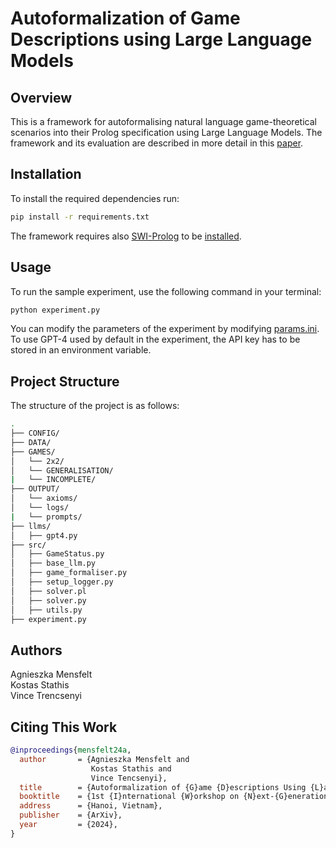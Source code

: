 # Autoformalization of Game Descriptions using Large Language Models

## Overview

This is a framework for autoformalising natural language game-theoretical scenarios into their Prolog specification using Large Language Models. The framework and its evaluation are described in more detail in this [paper](https://arxiv.org/abs/2409.12300).

## Installation

To install the required dependencies run:

```bash
pip install -r requirements.txt
```
The framework requires also [SWI-Prolog](https://www.swi-prolog.org/) to be [installed](https://wwu-pi.github.io/tutorials/lectures/lsp/010_install_swi_prolog.html).

## Usage

To run the sample experiment, use the following command in your terminal:

```bash
python experiment.py
```
You can modify the parameters of the experiment by modifying [params.ini](CONFIG/params.ini). To use GPT-4 used by default in the experiment, the API key has to be stored in an environment variable.  

## Project Structure

The structure of the project is as follows:
```bash
.
├── CONFIG/
├── DATA/
├── GAMES/
│   └── 2x2/
│   └── GENERALISATION/
|   └── INCOMPLETE/
├── OUTPUT/
│   └── axioms/
│   └── logs/
|   └── prompts/
├── llms/
│   ├── gpt4.py
├── src/
│   ├── GameStatus.py
│   ├── base_llm.py
│   ├── game_formaliser.py
│   ├── setup_logger.py
│   ├── solver.pl
│   ├── solver.py
│   ├── utils.py
├── experiment.py
```

## Authors

Agnieszka Mensfelt </br>
Kostas Stathis </br>
Vince Trencsenyi

## Citing This Work

```bibtex
@inproceedings{mensfelt24a,
  author       = {Agnieszka Mensfelt and
                  Kostas Stathis and
                  Vince Tencsenyi},
  title        = {Autoformalization of {G}ame {D}escriptions Using {L}arge {L}anguage {M}odels},
  booktitle    = {1st {I}nternational {W}orkshop on {N}ext-{G}eneration {L}anguage {M}odels for {K}nowledge {R}epresentation and {R}easoning},
  address      = {Hanoi, Vietnam},
  publisher    = {ArXiv},
  year         = {2024},
}
```
